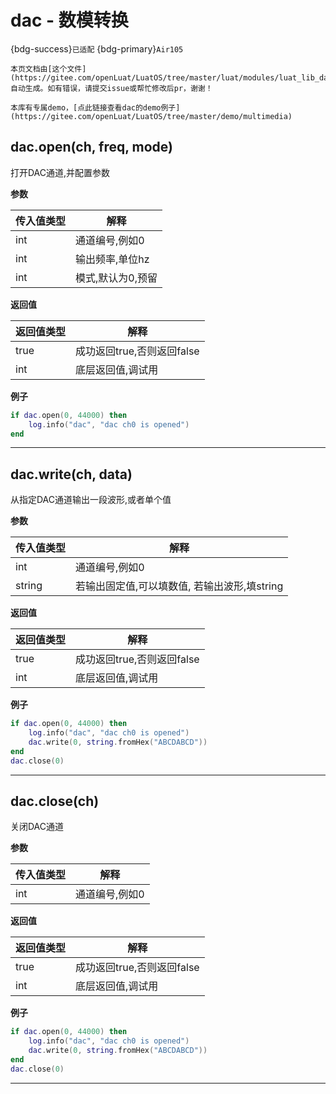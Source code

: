 # dac - 数模转换

{bdg-success}`已适配` {bdg-primary}`Air105`

```{note}
本页文档由[这个文件](https://gitee.com/openLuat/LuatOS/tree/master/luat/modules/luat_lib_dac.c)自动生成。如有错误，请提交issue或帮忙修改后pr，谢谢！
```

```{tip}
本库有专属demo，[点此链接查看dac的demo例子](https://gitee.com/openLuat/LuatOS/tree/master/demo/multimedia)
```

## dac.open(ch, freq, mode)

打开DAC通道,并配置参数

**参数**

|传入值类型|解释|
|-|-|
|int|通道编号,例如0|
|int|输出频率,单位hz|
|int|模式,默认为0,预留|

**返回值**

|返回值类型|解释|
|-|-|
|true|成功返回true,否则返回false|
|int|底层返回值,调试用|

**例子**

```lua
if dac.open(0, 44000) then
    log.info("dac", "dac ch0 is opened")
end


```

---

## dac.write(ch, data)

从指定DAC通道输出一段波形,或者单个值

**参数**

|传入值类型|解释|
|-|-|
|int|通道编号,例如0|
|string|若输出固定值,可以填数值, 若输出波形,填string|

**返回值**

|返回值类型|解释|
|-|-|
|true|成功返回true,否则返回false|
|int|底层返回值,调试用|

**例子**

```lua
if dac.open(0, 44000) then
    log.info("dac", "dac ch0 is opened")
    dac.write(0, string.fromHex("ABCDABCD"))
end
dac.close(0)

```

---

## dac.close(ch)

关闭DAC通道

**参数**

|传入值类型|解释|
|-|-|
|int|通道编号,例如0|

**返回值**

|返回值类型|解释|
|-|-|
|true|成功返回true,否则返回false|
|int|底层返回值,调试用|

**例子**

```lua
if dac.open(0, 44000) then
    log.info("dac", "dac ch0 is opened")
    dac.write(0, string.fromHex("ABCDABCD"))
end
dac.close(0)

```

---

